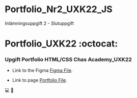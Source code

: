 # Portfolio_Nr2_UXK22_JS
Inlämningsuppgift 2 - Slutuppgift
# Portfolio_UXK22 :octocat:
### Upgift Portfolio HTML/CSS Chas Academy_UXK22

* Link to the Figma [Figma File](https://https://www.figma.com/file/eGCPqwUPGzpt74gGohwX2K/Lolita-Druzinina-Portfolio_2?node-id=0%3A1&t=i5jqVZJqLWJ6sBe8-1).

* Link to page  [Portfolio File](https://lolitadruzinina.github.io/Portfolio_Nr2_UXK22_JS/).


:computer: :iphone:
